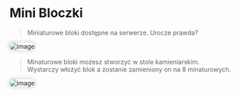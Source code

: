 <style>
img:not(.medium-zoom-image--opened):not(.navbar-link-icon) {
    max-width: 40%;
    margin: 0 8px 4px 0;
    box-shadow: 0 0 6px 4px rgba(0, 0, 0, .1);
    border-radius: 10px;
}
</style>


# Mini Bloczki

> Miniaturowe bloki dostępne na serwerze. Urocze prawda?

![image](https://github.com/user-attachments/assets/38ee6044-eb66-41ea-8d3c-7d4de3f77534")


> Minaturowe bloki możesz stworzyć w stole kamieniarskim. <br> Wystarczy włożyć blok a zostanie zamieniony on na 8 minaturowych.

![image](https://github.com/user-attachments/assets/2e5ecbaf-995f-4da9-ba5d-7ee4f16a794b)
